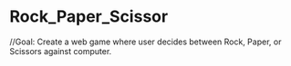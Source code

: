 # Rock_Paper_Scissor
//Goal: Create a web game where user decides between Rock, Paper, or Scissors against computer. 
